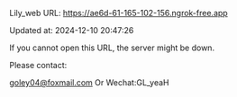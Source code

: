 Lily_web URL: https://ae6d-61-165-102-156.ngrok-free.app

Updated at: 2024-12-10 20:47:26

If you cannot open this URL, the server might be down.

Please contact: 

goley04@foxmail.com Or Wechat:GL_yeaH